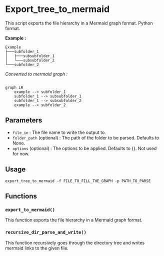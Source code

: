 
# Export_tree_to_mermaid
This script exports the file hierarchy in a Mermaid graph format.
Python format.

**Example :**

```
Example
├───subfolder_1
│   ├───subsubfolder_1
│   └───subsubfolder_2
└───subfolder_2
```

*Converted to mermaid graph :*

```mermaid

graph LR
    example --> subfolder_1
    subfolder_1 --> subsubfolder_1
    subfolder_1 --> subsubfolder_2
    example --> subfolder_2
```

## Parameters
* `file_in` : The file name to write the output to.
* `folder_path` (optional) : The path of the folder to be parsed. Defaults to None.
* `options` (optional) : The options to be applied. Defaults to {}. Not used for now.

## Usage

```
export_tree_to_mermaid -f FILE_TO_FILL_THE_GRAPH -p PATH_TO_PARSE
```

## Functions

### `export_to_mermaid()`

This function exports the file hierarchy in a Mermaid graph format.

### `recursive_dir_parse_and_write()`

This function recursively goes through the directory tree and writes mermaid links to the given file.
